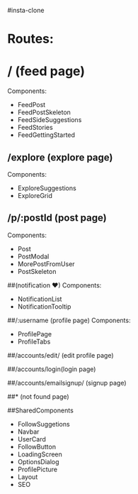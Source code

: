 #insta-clone

# Routes:
# / (feed page)
Components:
- FeedPost
- FeedPostSkeleton
- FeedSideSuggestions
- FeedStories
- FeedGettingStarted	

## /explore (explore page) 
Components:
- ExploreSuggestions
- ExploreGrid


## /p/:postId (post page) 
Components: 
- Post
- PostModal
- MorePostFromUser
- PostSkeleton

##(notification ♥)
Components: 
- NotificationList
- NotificationTooltip

##/:username (profile page)
Components: 
- ProfilePage
- ProfileTabs


##/accounts/edit/ (edit profile page)

##/accounts/login(login page)

##/accounts/emailsignup/ (signup page)

##* (not found page)

##SharedComponents
- FollowSuggetions
- Navbar
- UserCard
- FollowButton
- LoadingScreen
- OptionsDialog
- ProfilePicture
- Layout
- SEO